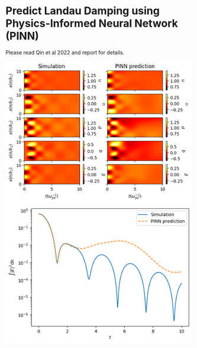 # Predict Landau Damping using Physics-Informed Neural Network (PINN)

Please read Qin et al 2022 and report for details.

![fields](report/img/fields.png)
![energy](report/img/energy.png)